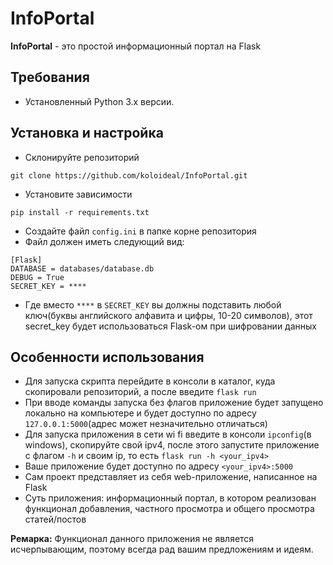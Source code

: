 # InfoPortal

**InfoPortal** - это простой информационный портал на Flask

## Требования
- Установленный Python 3.x версии.

## Установка и настройка
- Склонируйте репозиторий
```
git clone https://github.com/koloideal/InfoPortal.git
```
- Установите зависимости
```
pip install -r requirements.txt
```
- Создайте файл `config.ini` в папке корне репозитория
- Файл должен иметь следующий вид:
```
[Flask]
DATABASE = databases/database.db
DEBUG = True
SECRET_KEY = ****
```
- Где вместо  `****` в `SECRET_KEY` вы должны подставить любой ключ(буквы английского алфавита и цифры, 10-20 символов), этот secret_key будет использоваться Flask-ом при шифровании данных

## Особенности использования
- Для запуска скрипта перейдите в консоли в каталог, куда скопировали репозиторий, а после введите `flask run`
- При вводе команды запуска без флагов приложение будет запущено локально на компьютере и будет доступно по адресу `127.0.0.1:5000`(адрес может незначительно отличаться)
- Для запуска приложения в сети wi fi введите в консоли `ipconfig`(в windows), скопируйте свой ipv4, после этого запустите приложение с флагом `-h` и своим ip, то есть `flask run -h <your_ipv4>`
- Ваше приложение будет доступно по адресу `<your_ipv4>:5000` 
- Сам проект представляет из себя web-приложение, написанное на Flask
- Суть приложения: информационный портал, в котором реализован функционал добавления, частного просмотра и общего просмотра статей/постов


**Ремарка:** Функционал данного приложения не является исчерпывающим, поэтому всегда рад вашим предложениям и идеям.

